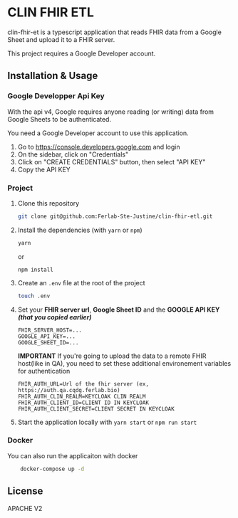 # CLIN FHIR ETL

clin-fhir-et is a typescript application that reads FHIR data from a Google Sheet and upload it to a FHIR server.

This project requires a Google Developer account.

## Installation & Usage

### Google Developper Api Key
With the api v4, Google requires anyone reading (or writing) data from Google Sheets to be authenticated.

You need a Google Developer account to use this application.
1. Go to https://console.developers.google.com and login
2. On the sidebar, click on "Credentials" 
3. Click on "CREATE CREDENTIALS" button, then select "API KEY"
4. Copy the API KEY

### Project
1. Clone this repository

    ```bash
    git clone git@github.com:Ferlab-Ste-Justine/clin-fhir-etl.git
    ```
2. Install the dependencies (with `yarn` or `npm`)
    ```bash
    yarn
    ```
    or
    ```
    npm install
    ```
3. Create an `.env` file at the root of the project
    ```bash
    touch .env
    ```
4. Set your **FHIR server url**, **Google Sheet ID** and the **GOOGLE API KEY *(that you copied earlier)***
    ```
    FHIR_SERVER_HOST=...
    GOOGLE_API_KEY=...
    GOOGLE_SHEET_ID=...
    ```

    **IMPORTANT**
    If you're going to upload the data to a remote FHIR host(like in QA), you need to set these additional environement variables for authentication
    ```
    FHIR_AUTH_URL=Url of the fhir server (ex, https://auth.qa.cqdg.ferlab.bio)
    FHIR_AUTH_CLIN_REALM=KEYCLOAK CLIN REALM 
    FHIR_AUTH_CLIENT_ID=CLIENT ID IN KEYCLOAK
    FHIR_AUTH_CLIENT_SECRET=CLIENT SECRET IN KEYCLOAK
    ```
5. Start the application locally with 
        ```
        yarn start
        ```
        or
        ```
        npm run start
        ```

### Docker
You can also run the applicaiton with docker
```bash 
    docker-compose up -d
```

## License
APACHE V2